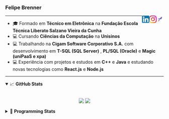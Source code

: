 <h3>Felipe Brenner</h3>

<a href="https://app.rocketseat.com.br/me/felipe-de-oliveira-brenner-conta-ignite" target="_blank" rel="nofollow"><img align="right" width="23rem" src="./assets/rocketseat.png" alt="Rocketseat: @felipe-de-oliveira-brenner-conta-ignite"/></a>
<a href="https://www.instagram.com/felipeobrenner/" target="_blank" rel="nofollow"><img align="right" width="23rem" src="./assets/instagram.png" alt="Instagram: @felipeobrenner"/></a>
<a href="https://www.linkedin.com/in/felipe-de-oliveira-brenner/" target="_blank" rel="nofollow"><img align="right" width="23rem" src="./assets/linkedin.png" alt="LinkedIn: @felipe-de-oliveira-brenner"/></a>

---

- 🎓 Formado em **Técnico em Eletrônica** na **Fundação Escola Técnica Liberato Salzano Vieira da Cunha**
- 💻 Cursando **Ciências da Computação** na **Unisinos**
- 💻 Trabalhando na **Cigam Software Corporativo S.A.** com desenvolvimento em **T-SQL (SQL Server)** , **PL/SQL (Oracle)** e **Magic (uniPaaS e xpa)**
- 💻 Experiência com projetos e estudos em **C++** e **Java** e estudando novas tecnologias como **React.js** e **Node.js**

---

<details open>
  <summary>📈 <b>GitHub Stats</b></summary>
  <br>
  <p align="center">
  <img src="https://github-readme-stats.vercel.app/api?username=felipebrenner&show_icons=true&theme=dark"/>
  <img src="https://github-readme-stats.vercel.app/api/top-langs/?username=felipebrenner&layout=compact&theme=dark">
  </p>

</details>

<details>
  <summary>🤖 <b>Programming Stats</b></summary>
  <br/>

  <!--START_SECTION:waka-->
**🐱 My Github Data** 

> 🏆 389 Contributions in the Year 2021
 > 
> 📦 107.5 kB Used in Github's Storage 
 > 
> 🚫 Not Opted to Hire
 > 
> 📜 17 Public Repositories 
 > 
> 🔑 0 Private Repositories  
 > 
**I'm a Night 🦉** 

```text
🌞 Morning    33 commits     ██░░░░░░░░░░░░░░░░░░░░░░░   8.62% 
🌆 Daytime    103 commits    ██████░░░░░░░░░░░░░░░░░░░   26.89% 
🌃 Evening    224 commits    ██████████████░░░░░░░░░░░   58.49% 
🌙 Night      23 commits     █░░░░░░░░░░░░░░░░░░░░░░░░   6.01%

```
📅 **I'm Most Productive on Tuesday** 

```text
Monday       65 commits     ████░░░░░░░░░░░░░░░░░░░░░   16.97% 
Tuesday      86 commits     █████░░░░░░░░░░░░░░░░░░░░   22.45% 
Wednesday    33 commits     ██░░░░░░░░░░░░░░░░░░░░░░░   8.62% 
Thursday     42 commits     ██░░░░░░░░░░░░░░░░░░░░░░░   10.97% 
Friday       25 commits     █░░░░░░░░░░░░░░░░░░░░░░░░   6.53% 
Saturday     58 commits     ███░░░░░░░░░░░░░░░░░░░░░░   15.14% 
Sunday       74 commits     ████░░░░░░░░░░░░░░░░░░░░░   19.32%

```


📊 **This Week I Spent My Time On** 

```text
💬 Programming Languages: 
TypeScript               5 hrs 22 mins       █████████░░░░░░░░░░░░░░░░   38.26% 
Python                   3 hrs 55 mins       ███████░░░░░░░░░░░░░░░░░░   27.86% 
Markdown                 2 hrs 40 mins       ████░░░░░░░░░░░░░░░░░░░░░   19.04% 
SCSS                     1 hr 22 mins        ██░░░░░░░░░░░░░░░░░░░░░░░   9.72% 
JSON                     29 mins             ░░░░░░░░░░░░░░░░░░░░░░░░░   3.44%

🔥 Editors: 
VS Code                  14 hrs 3 mins       █████████████████████████   100.0%

🐱‍💻 Projects: 
ignite-reactjs-desafios  7 hrs 4 mins        ████████████░░░░░░░░░░░░░   50.27% 
pysctp                   3 hrs 19 mins       ██████░░░░░░░░░░░░░░░░░░░   23.66% 
Clique                   2 hrs 59 mins       █████░░░░░░░░░░░░░░░░░░░░   21.27% 
ignite-reactjs-ignews    19 mins             ░░░░░░░░░░░░░░░░░░░░░░░░░   2.33% 
chapter-lll-desafio-01-cr11 mins             ░░░░░░░░░░░░░░░░░░░░░░░░░   1.39%

💻 Operating System: 
Linux                    13 hrs 38 mins      ████████████████████████░   97.0% 
Windows                  25 mins             ░░░░░░░░░░░░░░░░░░░░░░░░░   3.0%

```

**I Mostly Code in TypeScript** 

```text
TypeScript               5 repos             ███████░░░░░░░░░░░░░░░░░░   31.25% 
Java                     3 repos             ████░░░░░░░░░░░░░░░░░░░░░   18.75% 
CSS                      2 repos             ███░░░░░░░░░░░░░░░░░░░░░░   12.5% 
Assembly                 1 repo              █░░░░░░░░░░░░░░░░░░░░░░░░   6.25% 
HTML                     1 repo              █░░░░░░░░░░░░░░░░░░░░░░░░   6.25%

```



 Last Updated on 24/06/2021
<!--END_SECTION:waka-->
</details>
